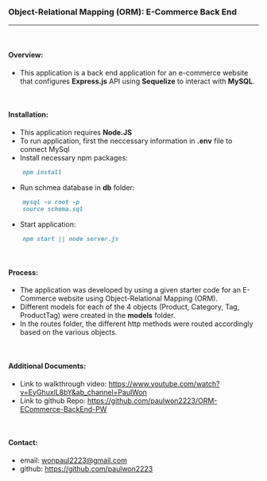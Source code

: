 ### Object-Relational Mapping (ORM): E-Commerce Back End
----------------------------

<br>

#### Overview:
- This application is a back end application for an e-commerce website that configures **Express.js** API using **Sequelize** to interact with **MySQL**.

<br>

#### Installation:
- This application requires **Node.JS**
- To run application, first the neccessary information in **.env** file to connect MySql
- Install necessary npm packages:
```md
    npm install
```
- Run schmea database in **db** folder:
```md
    mysql -u root -p
    source schema.sql
```
- Start application:
```md
    npm start || node server.js
```

<br>

#### Process:
- The application was developed by using a given starter code for an E-Commerce website using Object-Relational Mapping (ORM).
- Different models for each of the 4 objects (Product, Category, Tag, ProductTag) were created in the **models** folder.
- In the routes folder, the different http methods were routed accordingly based on the various objects.

<br>

#### Additional Documents:
- Link to walkthrough video: https://www.youtube.com/watch?v=EyGhuxlL8bY&ab_channel=PaulWon
- Link to github Repo: https://github.com/paulwon2223/ORM-ECommerce-BackEnd-PW

<br>

#### Contact:
- email: wonpaul2223@gmail.com
- github: https://github.com/paulwon2223